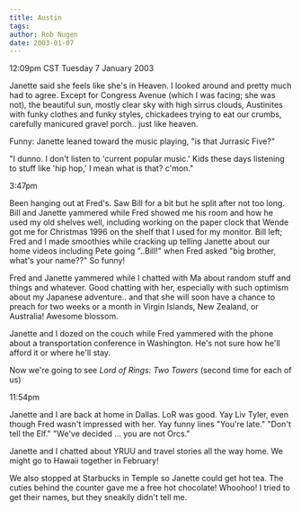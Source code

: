 ```yaml
---
title: Austin
tags: 
author: Rob Nugen
date: 2003-01-07
---
```


<p class=date>12:09pm CST Tuesday 7 January 2003</p>

<p>Janette said she feels like she's in Heaven.  I looked around and
pretty much had to agree.  Except for Congress Avenue (which I was
facing; she was not), the beautiful sun, mostly clear sky with high
sirrus clouds, Austinites with funky clothes and funky styles,
chickadees trying to eat our crumbs, carefully manicured gravel
porch..  just like heaven.</p>

<p>Funny:  Janette leaned toward the music playing, "is that Jurrasic
Five?"</p>

<p>"I dunno.  I don't listen to 'current popular music.' Kids these
days listening to stuff like 'hip hop,' I mean what is that?  c'mon."</p>

<p class=date>3:47pm</p>

<p>Been hanging out at Fred's.  Saw Bill for a bit but he split after
not too long.  Bill and Janette yammered while Fred showed me his room
and how he used my old shelves well, including working on the paper
clock that Wende got me for Christmas 1996 on the shelf that I used
for my monitor.  Bill left; Fred and I made smoothies while cracking
up telling Janette about our home videos including Pete going
"..Bill!" when Fred asked "big brother, what's your name??"  So
funny!</p>

<p>Fred and Janette yammered while I chatted with Ma about random
stuff and things and whatever.  Good chatting with her, especially
with such optimism about my Japanese adventure.. and that she will
soon have a chance to preach for two weeks or a month in Virgin
Islands, New Zealand, or Australia!  Awesome blossom.</p>

<p>Janette and I dozed on the couch while Fred yammered with the phone
about a transportation conference in Washington.  He's not sure how
he'll afford it or where he'll stay.</p>

<p>Now we're going to see <em>Lord of Rings: Two Towers</em> (second
time for each of us)</p>

<p class=date>11:54pm</p>

<p>Janette and I are back at home in Dallas.  LoR was good.  Yay Liv
Tyler, even though Fred wasn't impressed with her.  Yay funny lines
"You're late."  "Don't tell the Elf."  "We've decided ... you are not
Orcs."</p>

<p>Janette and I chatted about YRUU and travel stories all the way
home.  We might go to Hawaii together in February!</p>

<p>We also stopped at Starbucks in Temple so Janette could get hot
tea.  The cuties behind the counter gave me a free hot chocolate!
Whoohoo!  I tried to get their names, but they sneakily didn't tell
me.</p>

